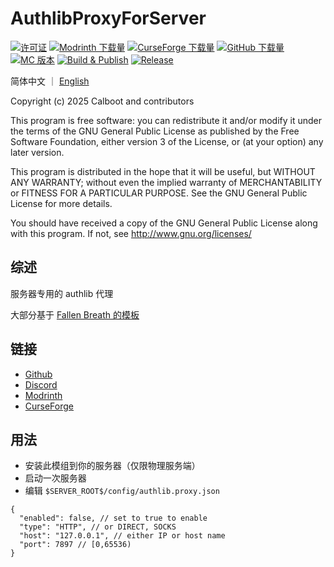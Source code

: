 # AuthlibProxyForServer

[![许可证](https://img.shields.io/static/v1?label=License&message=gpl-v3.0&color=red)](http://www.gnu.org/licenses/gpl-3.0.txt)
[![Modrinth 下载量](https://img.shields.io/modrinth/dt/authlibproxyforserver?label=Modrinth%20Downloads)](https://modrinth.com/mod/authlibproxyforserver)
[![CurseForge 下载量](https://cf.way2muchnoise.eu/full_authlibproxyforserver_CurseForge%20Downloads.svg)](https://www.curseforge.com/minecraft/mc-mods/authlibproxyforserver)
[![GitHub 下载量](https://img.shields.io/github/downloads/AyakaCraft/AuthlibProxyForServer/total?label=Github%20Downloads&logo=github)](https://github.com/AyakaCraft/AuthlibProxyForServer/releases)
[![MC 版本](https://cf.way2muchnoise.eu/versions/MC%20Version_authlibproxyforserver_all.svg)](https://www.curseforge.com/minecraft/mc-mods/authlibproxyforserver)
[![Build & Publish](https://github.com/AyakaCraft/AuthlibProxyForServer/actions/workflows/release.yml/badge.svg)](https://github.com/AyakaCraft/AuthlibProxyForServer/actions/workflows/release.yml)
[![Release](https://img.shields.io/github/v/release/AyakaCraft/AuthlibProxyForServer?label=Release&include_prereleases)](https://github.com/AyakaCraft/AuthlibProxyForServer/releases)

简体中文 ｜ [English](README.md)

Copyright (c) 2025  Calboot and contributors

This program is free software: you can redistribute it and/or modify
it under the terms of the GNU General Public License as published by
the Free Software Foundation, either version 3 of the License, or
(at your option) any later version.

This program is distributed in the hope that it will be useful,
but WITHOUT ANY WARRANTY; without even the implied warranty of
MERCHANTABILITY or FITNESS FOR A PARTICULAR PURPOSE. See the
GNU General Public License for more details.

You should have received a copy of the GNU General Public License
along with this program. If not, see <http://www.gnu.org/licenses/>

## 综述

服务器专用的 authlib 代理

大部分基于 [Fallen Breath 的模板](https://github.com/Fallen-Breath/fabric-mod-template)

## 链接

- [Github](https://github.com/AyakaCraft/AuthlibProxyForServer)
- [Discord](https://discord.gg/r2WyWrx5vw)
- [Modrinth](https://modrinth.com/mod/authlibproxyforserver)
- [CurseForge](https://www.curseforge.com/minecraft/mc-mods/authlibproxyforserver)

## 用法

- 安装此模组到你的服务器（仅限物理服务端）
- 启动一次服务器
- 编辑 `$SERVER_ROOT$/config/authlib.proxy.json`
```json5
{
  "enabled": false, // set to true to enable
  "type": "HTTP", // or DIRECT, SOCKS
  "host": "127.0.0.1", // either IP or host name
  "port": 7897 // [0,65536)
}
```
